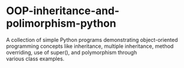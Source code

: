 # OOP-inheritance-and-polimorphism-python
A collection of simple Python programs demonstrating object-oriented programming concepts like inheritance, multiple inheritance, method overriding, use of super(), and polymorphism through various class examples.
